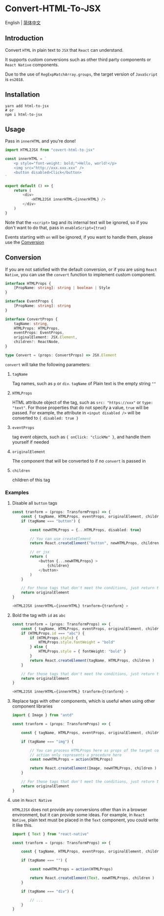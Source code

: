 # Convert-HTML-To-JSX

English | <a href="https://github.com/1adybug/convert-html-to-jsx/blob/master/README.zh-CN.md">简体中文</a>

## Introduction

Convert `HTML` in plain text to `JSX` that `React` can understand.

It supports custom conversions such as other third party components or `React Native` components.

Due to the use of `RegExpMatchArray.groups`, the target version of `JavaScript` is `es2018`.

## Installation

```shell
yarn add html-to-jsx
# or
npm i html-to-jsx
```

## Usage

Pass in `innerHTML` and you're done!

```typescript
import HTML2JSX from "covert-html-to-jsx"

const innerHTML = `
    <p style="font-weight: bold;">Hello, world!</p>
    <img src="http://xxx.xxx.xxx" />
    <button disabled>Click</button>
`

export default () => {
    return (
        <div>
            <HTML2JSX innerHTML={innerHTML} />
        </div>
    )
}
```

Note that the `<script>` tag and its internal text will be ignored, so if you don't want to do that, pass in `enableScript={true}`

Events starting with `on` will be ignored, if you want to handle them, please use the [Conversion](#Conversion)

## Conversion

If you are not satisfied with the default conversion, or if you are using `React Native`, you can use the `convert` function to implement custom component.

```typescript
interface HTMLProps {
    [PropName: string]: string | boolean | Style
}

interface EventProps {
    [PropName: string]: string
}

interface ConvertProps {
    tagName: string,
    HTMLProps: HTMLProps,
    eventProps: EventProps,
    originalElement: JSX.Element,
    children?: ReactNode,
}

type Convert = (props: ConvertProps) => JSX.Element
```

`convert` will take the following parameters:

1. `tagName`

    Tag names, such as `p` or `div`. `tagName` of Plain text is the empty string `""`

2. `HTMLProps`

    HTML attribute object of the tag, such as `src: "https://xxx"` or `type: "text"`. For those properties that do not specify a value, `true` will be passed. For example, the attribute in `<input disabled />` will be converted to `{ disabled: true }`

3. `eventProps`

    tag event objects, such as `{ onClick: "clickMe" }`, and handle them yourself if needed

4. `originalElement`

    The component that will be converted to if no `convert` is passed in

5. `children`

   children of this tag

### Examples

1. Disable all `button` tags

    ```typescript
    const tranform = (props: TransformProps) => {
        const { tagName, HTMLProps, eventProps, originalElement, children } = props
        if (tagName === "button") {

            const newHTMLProps = {...HTMLProps, disabled: true}

            // You can use createElement
            return React.createElement("button", newHTMLProps, children )

            // or jsx
            return (
                <button {...newHTMLProps} >
                    {children}
                </button>
            )
        }

        // For those tags that don't meet the conditions, just return the processed component directly
        return originalElement
    }

    <HTML2JSX innerHTML={innerHTML} tranform={tranform} >
    ```

2. Bold the tag with `id` as `abc`

    ```typescript
    const tranform = (props: TransformProps) => {
        const { tagName, HTMLProps, eventProps, originalElement, children } = props
        if (HTMLProps.id === "abc") {
            if (HTMLProps.style) {
                HTMLProps.style.fontWeight = "bold"
            } else {
                HTMLProps.style = { fontWeight: "bold" }
            }
            return React.createElement(tagName, HTMLProps, children )
        }

        // For those tags that don't meet the conditions, just return the processed component directly
        return originalElement
    }

    <HTML2JSX innerHTML={innerHTML} tranform={tranform} >
    ```

3. Replace tags with other components, which is useful when using other component libraries

    ```typescript
    import { Image } from "antd"

    const tranform = (props: TransformProps) => {

        const { tagName, HTMLProps, eventProps, originalElement, children } = props

        if (tagName === "img") {

            // You can process HTMLProps here as props of the target component.
            // action only represents a procedure here
            const newHTMLProps = action(HTMLProps)

            return React.createElement(Image, newHTMLProps, children )
        }

        // For those tags that don't meet the conditions, just return the processed component directly
        return originalElement
    }
    ```

4. use in `React Native`

   `HTML2JSX` does not provide any conversions other than in a browser environment, but it can provide some ideas. For example, in `React Native`, plain text must be placed in the `Text` component, you could write it like this.

    ```typescript
    import { Text } from "react-native"

    const tranform = (props: TransformProps) => {

        const { tagName, HTMLProps, eventProps, originalElement, children } = props

        if (tagName === "") {

            const newHTMLProps = action(HTMLProps)

            return React.createElement(Text, newHTMLProps, children )
        }

        if (tagName === "div") {

            // ...
        }
    }
    ```

